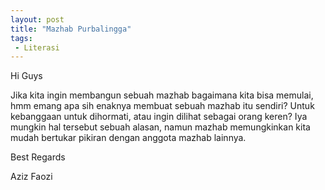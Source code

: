 ```yaml
---
layout: post
title: "Mazhab Purbalingga"
tags:
 - Literasi
---
```

Hi Guys

Jika kita ingin membangun sebuah mazhab bagaimana kita bisa memulai, hmm emang apa sih enaknya membuat sebuah mazhab itu sendiri? Untuk kebanggaan untuk dihormati, atau ingin dilihat sebagai orang keren? Iya mungkin hal tersebut sebuah alasan, namun mazhab memungkinkan kita mudah bertukar pikiran dengan anggota mazhab lainnya. 

Best Regards

Aziz Faozi